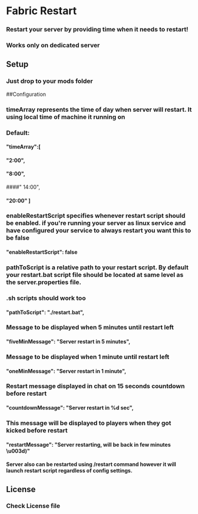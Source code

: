 # Fabric Restart

### Restart your server by providing time when it needs to restart!
### Works only on dedicated server

## Setup
### Just drop to your mods folder

##Configuration

### timeArray represents the time of day when server will restart. It using local time of machine it running on

### Default:

#### "timeArray":[

#### "2:00",

#### "8:00",

####" 14:00",

#### "20:00" ]

### enableRestartScript specifies whenever restart script should be enabled. if you're running your server as linux service and have configured your service to always restart you want this to be false 


#### "enableRestartScript": false
### pathToScript is a relative path to your restart script. By default your restart.bat script file should be located at same level as the server.properties file. 

### .sh scripts should work too

#### "pathToScript": "./restart.bat",

### Message to be displayed when 5 minutes until restart left

#### "fiveMinMessage": "Server restart in 5 minutes",

### Message to be displayed when 1 minute until restart left

#### "oneMinMessage": "Server restart in 1 minute",

### Restart message displayed in chat on 15 seconds countdown before restart

#### "countdownMessage": "Server restart in %d sec",

### This message will be displayed to players when they got kicked before restart

#### "restartMessage": "Server restarting, will be back in few minutes \u003d)"

#### Server also can be restarted using /restart command however it will launch restart script regardless of config settings. 



## License

### Check License file
